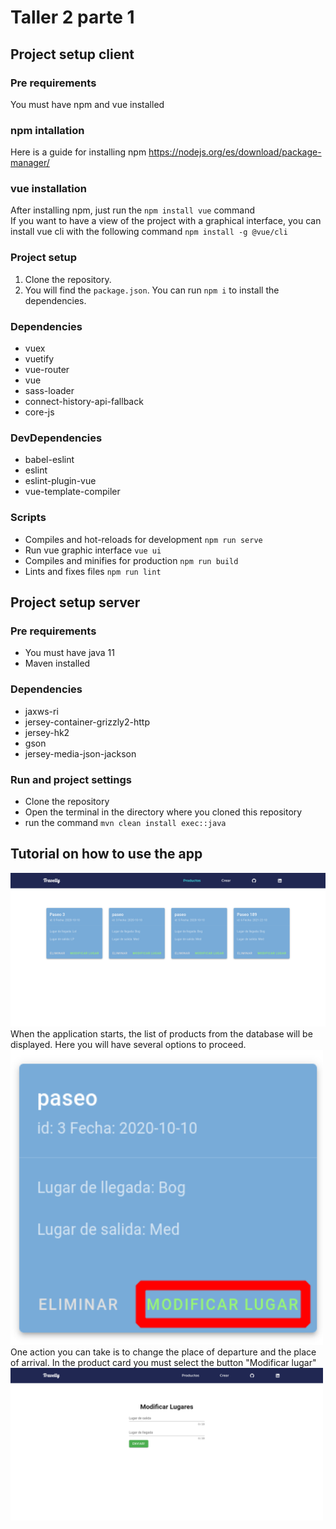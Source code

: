# Taller 2 parte 1

## Project setup client

### Pre requirements
You must have npm and vue installed

### npm intallation
Here is a guide for installing npm
https://nodejs.org/es/download/package-manager/

### vue installation
After installing npm, just run the `npm install vue` command<br/>
If you want to have a view of the project with a graphical interface, you can install vue cli with the following command `npm install -g @vue/cli`

### Project setup
1. Clone the repository.
2. You will find the `package.json`. You can run `npm i` to install the dependencies.

### Dependencies

* vuex
* vuetify
* vue-router
* vue
* sass-loader
* connect-history-api-fallback
* core-js

### DevDependencies

* babel-eslint
* eslint
* eslint-plugin-vue
* vue-template-compiler

### Scripts

* Compiles and hot-reloads for development `npm run serve`
* Run vue graphic interface `vue ui`
* Compiles and minifies for production `npm run build`
* Lints and fixes files `npm run lint`


## Project setup server

### Pre requirements
* You must have java 11 
* Maven installed

### Dependencies
* jaxws-ri
* jersey-container-grizzly2-http
* jersey-hk2
* gson
* jersey-media-json-jackson
### Run and project settings
* Clone the repository
* Open the terminal in the directory where you cloned this repository
* run the command `mvn clean install exec::java`

## Tutorial on how to use the app

<img src="https://github.com/monotera/MC-Taller2/blob/master/Resources/product_list.png" alt="list_of_products" width="700"/>
When the application starts, the list of products from the database will be displayed. Here you will have several options to proceed.

<img src="https://github.com/monotera/MC-Taller2/blob/master/Resources/mod_step.png" alt="list_of_products" width="500"/>
One action you can take is to change the place of departure and the place of arrival. In the product card you must select the button "Modificar lugar"

<img src="https://github.com/monotera/MC-Taller2/blob/master/Resources/modificar_step.png" alt="list_of_products" width="500"/>

